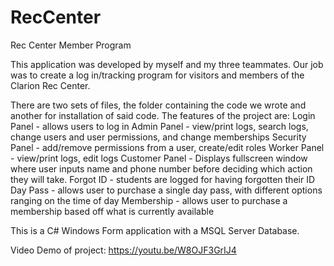 # RecCenter
Rec Center Member Program

This application was developed by myself and my three teammates.
Our job was to create a log in/tracking program for visitors and members of the Clarion Rec Center.

There are two sets of files, the folder containing the code we wrote and another for installation of said code.
The features of the project are:
  Login Panel - allows users to log in
  Admin Panel - view/print logs, search logs, change users and user permissions, and change memberships
    Security Panel - add/remove permissions from a user, create/edit roles
  Worker Panel - view/print logs, edit logs
  Customer Panel - Displays fullscreen window where user inputs name and phone number before deciding which action they will take.
    Forgot ID - students are logged for having forgotten their ID
    Day Pass - allows user to purchase a single day pass, with different options ranging on the time of day
    Membership - allows user to purchase a membership based off what is currently available

This is a C# Windows Form application with a MSQL Server Database.

Video Demo of project: https://youtu.be/W8OJF3GrIJ4
